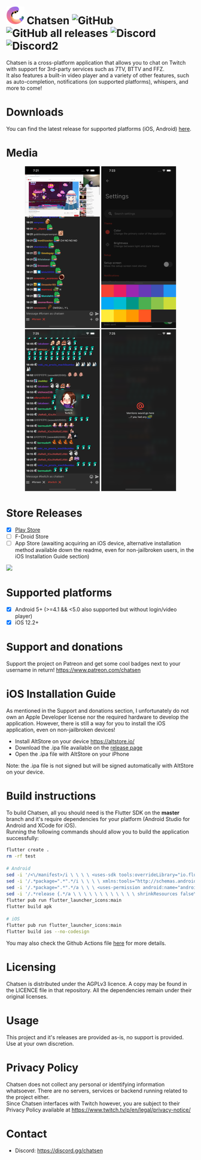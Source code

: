 [<img height="48" src="assets/logo-transparent-nopadding.png">](assets/logo-round.png)
Chatsen ![GitHub](https://img.shields.io/github/license/chatsen/chatsen) ![GitHub all releases](https://img.shields.io/github/downloads/chatsen/chatsen/total) ![Discord](https://img.shields.io/discord/758710852756570153) ![Discord2](https://discord-md-badge.vercel.app/api/shield/550839582963400715?style=flat)
============

Chatsen is a cross-platform application that allows you to chat on Twitch with support for 3rd-party services such as 7TV, BTTV and FFZ.  
It also features a built-in video player and a variety of other features, such as auto-completion, notifications (on supported platforms), whispers, and more to come!

# Downloads

You can find the latest release for supported platforms (iOS, Android) [here](https://github.com/Chatsen/chatsen/releases).

# Media
<p align="middle" float="left">
  <img src="https://raw.githubusercontent.com/chatsen/resources/master/assets/screenshots/1.png" width="200" />
  <img src="https://raw.githubusercontent.com/chatsen/resources/master/assets/screenshots/2.png" width="200" />
  <img src="https://raw.githubusercontent.com/chatsen/resources/master/assets/screenshots/3.png" width="200" />
  <img src="https://raw.githubusercontent.com/chatsen/resources/master/assets/screenshots/4.png" width="200" />
</p>

# Store Releases

- [x] [Play Store](https://play.google.com/store/apps/details?id=com.chatsen.chatsen)
- [ ] F-Droid Store
- [ ] App Store (awaiting acquiring an iOS device, alternative installation method available down the readme, even for non-jailbroken users, in the iOS Installation Guide section)

[<img height="75" src="https://play.google.com/intl/en_us/badges/images/generic/en_badge_web_generic.png">](https://play.google.com/store/apps/details?id=com.chatsen.chatsen)

# Supported platforms

- [x] Android 5+ (>=4.1 && <5.0 also supported but without login/video player)
- [x] iOS 12.2+
<!-- - [ ] Browser extension
- [ ] Windows
- [ ] macOS
- [ ] Linux -->

# Support and donations

Support the project on Patreon and get some cool badges next to your username in return!
https://www.patreon.com/chatsen

<!-- # Features

**TODO: Complete**   -->
  
# iOS Installation Guide

As mentioned in the Support and donations section, I unfortunately do not own an Apple Developer license nor the required hardware to develop the application.
However, there is still a way for you to install the iOS application, even on non-jailbroken devices!

- Install AltStore on your device https://altstore.io/
- Download the .ipa file available on the [release page](https://github.com/Chatsen/chatsen/releases)
- Open the .ipa file with AltStore on your iPhone

Note: the .ipa file is not signed but will be signed automatically with AltStore on your device.

# Build instructions

To build Chatsen, all you should need is the Flutter SDK on the **master** branch and it's require dependencies for your platform (Android Studio for Android and XCode for iOS).  
Running the following commands should allow you to build the application successfully:

```bash
flutter create .
rm -rf test

# Android
sed -i '/<\/manifest>/i \ \ \ \ <uses-sdk tools:overrideLibrary="io.flutter.plugins.webviewflutter"/>' ./android/app/src/main/AndroidManifest.xml
sed -i '/.*package=".*".*/i \ \ \ \ xmlns:tools="http://schemas.android.com/tools"' ./android/app/src/main/AndroidManifest.xml
sed -i '/.*package=".*".*/a \ \ \ <uses-permission android:name="android.permission.INTERNET"/>' ./android/app/src/main/AndroidManifest.xml
sed -i '/.*release {.*/a \ \ \ \ \ \ \ \ \ \ \ \ shrinkResources false\n\ \ \ \ \ \ \ \ \ \ \ \ minifyEnabled false' ./android/app/build.gradle
flutter pub run flutter_launcher_icons:main
flutter build apk

# iOS
flutter pub run flutter_launcher_icons:main
flutter build ios --no-codesign
```

You may also check the Github Actions file [here](https://github.com/chatsen/chatsen/blob/master/.github/workflows/main.yml) for more details.

# Licensing

Chatsen is distributed under the AGPLv3 licence. A copy may be found in the LICENCE file in that repository. All the dependencies remain under their original licenses.

# Usage

This project and it's releases are provided as-is, no support is provided. Use at your own discretion.

# Privacy Policy

Chatsen does not collect any personal or identifying information whatsoever. There are no servers, services or backend running related to the project either.  
Since Chatsen interfaces with Twitch however, you are subject to their Privacy Policy available at https://www.twitch.tv/p/en/legal/privacy-notice/

# Contact

- Discord: https://discord.gg/chatsen
